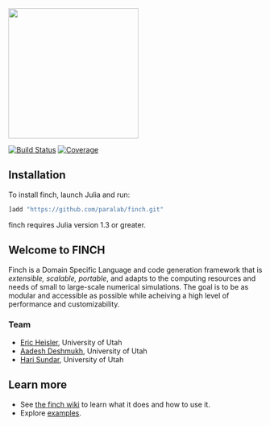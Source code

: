 <img src="https://github.com/paralab/Finch/blob/master/logo.png" height="258">

[![Build Status](https://github.com/paralab/finch/workflows/CI/badge.svg)](https://github.com/paralab/finch/actions)
[![Coverage](http://codecov.io/github/paralab/finch/coverage.svg?branch=master)](http://codecov.io/github/paralab/finch?branch=master)


## Installation
To install finch, launch Julia and run:
```julia
]add "https://github.com/paralab/finch.git"
```
finch requires Julia version 1.3 or greater.

## Welcome to FINCH

 Finch is a Domain Specific Language and code generation framework that is *extensible, scalable, portable*, and adapts to the computing resources and needs of small to large-scale numerical simulations. The goal is to be as modular and accessible as possible while acheiving a high level of performance and customizability.

### Team

- [Eric Heisler](https://ericheisler.github.io/), University of Utah
- [Aadesh Deshmukh](https://www.linkedin.com/in/aa25desh/), University of Utah
- [Hari Sundar](http://www.cs.utah.edu/~hari/), University of Utah

## Learn more

* See [the finch wiki](https://github.com/paralab/finch/wiki) to learn what it does and how to use it.
* Explore [examples](https://paralab.github.io/finch/pages/examples.html).